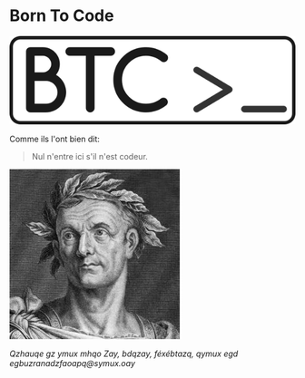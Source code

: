 # Born To Code
![BTC Logo](/images/btc.png)


Comme ils l'ont bien dit:

> Nul n'entre ici s'il n'est codeur.

![Il sait comment](/images/caesar.jpg)


_Qzhauqe gz ymux mhqo Zay, bdqzay, féxébtazq, qymux egd egbuzranadzfaoapq@symux.oay_
